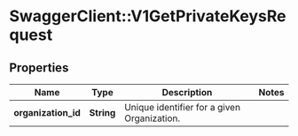 # SwaggerClient::V1GetPrivateKeysRequest

## Properties
Name | Type | Description | Notes
------------ | ------------- | ------------- | -------------
**organization_id** | **String** | Unique identifier for a given Organization. | 

